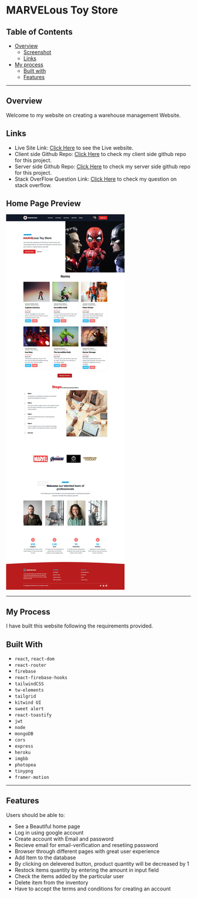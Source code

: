 # MARVELous Toy Store

## Table of Contents

- [Overview](#overview)
  - [Screenshot](#home-page-preview)
  - [Links](#links)
- [My process](#my-process)
  - [Built with](#built-with)
  - [Features](#features)

----

## Overview

Welcome to my website on creating a warehouse management Website.

## Links

- Live Site Link: [Click Here](https://marvelous-toy-store.web.app/) to see the Live website.
- Client side Github Repo: [Click Here](https://github.com/ProgrammingHeroWC4/warehouse-management-client-side-kamrulsaad) to check my client side github repo for this project.
- Server side Github Repo: [Click Here](https://github.com/ProgrammingHeroWC4/warehouse-management-server-side-kamrulsaad) to check my server side github repo for this project.
- Stack OverFlow Question Link: [Click Here](https://stackoverflow.com/questions/72152573/why-my-tailwind-components-library-flowbite-is-not-working/72160666#72160666) to check my question on stack overflow.

## Home Page Preview


![Screenshot of the Website HomePage](./src/Pics/screenshot.jpeg "Checkout the live site for more detailed view and funtionality")

----

## My Process

I have built this website following the requirements provided.

## Built With

- `react`, `react-dom`
- `react-router`
- `firebase`
- `react-firebase-hooks`
- `tailwindCSS`
- `tw-elements`
- `tailgrid` 
- `kitwind UI`
- `sweet alert`
- `react-toastify` 
- `jwt`
- `node`
- `mongoDB`
- `cors`
- `express`
- `heroku`
- `imgbb`
- `photopea`
- `tinypng`
- `framer-motion`

------

## Features

Users should be able to:

- See a Beautiful home page
- Log in using google account
- Create account with Email and password 
- Recieve email for email-verification and resetiing password
- Browser through different pages with great user experience
- Add Item to the database
- By clicking on delevered button, product quantity will be decreased by 1
- Restock items quantity by entering the amount in input field
- Check the items added by the particular user
- Delete item from the inventory
- Have to accept the terms and conditions for creating an account
